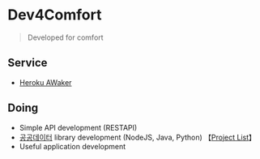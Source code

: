 # Dev4Comfort
> Developed for comfort

## Service
* [Heroku AWaker](https://awaker.dist.so/)

## Doing
* Simple API development (RESTAPI)
* [공공데이터](https://www.data.go.kr/) library development (NodeJS, Java, Python) 【[Project List](https://github.com/orgs/Dev4Comfort/projects/1)】
* Useful application development

